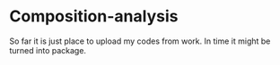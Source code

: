 # Composition-analysis

So far it is just place to upload my codes from work. In time it might be turned into package.
